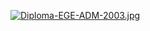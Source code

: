 [![Diploma-EGE-ADM-2003.jpg](https://i.postimg.cc/L5951t5p/Diploma-EGE-ADM-2003.jpg)](https://postimg.cc/Q9zjLWc4)
